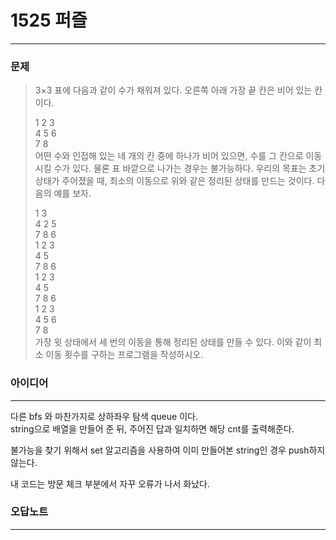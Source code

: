 # 1525 퍼즐
------------
### 문제

>3×3 표에 다음과 같이 수가 채워져 있다. 오른쪽 아래 가장 끝 칸은 비어 있는 칸이다.
>
>1	2	3  
>4	5	6  
>7	8	   
>어떤 수와 인접해 있는 네 개의 칸 중에 하나가 비어 있으면, 수를 그 칸으로 이동시킬 수가 있다. 물론 표 바깥으로 나가는 경우는 불가능하다. 우리의 목표는 초기 상태가 주어졌을 때, 최소의 이동으로 위와 같은 정리된 상태를 만드는 것이다. 다음의 예를 보자.
>
>1	 	3    
>4	2	5    
>7	8	6    
>1	2	3    
>4	 	5    
>7	8	6    
>1	2	3    
>4	5	     
>7	8	6    
>1	2	3    
>4	5	6    
>7	8	     
>가장 윗 상태에서 세 번의 이동을 통해 정리된 상태를 만들 수 있다. 이와 같이 최소 이동 횟수를 구하는 프로그램을 작성하시오.

### 아이디어 
----------
다른 bfs 와 마찬가지로 상하좌우 탐색 queue 이다.  
string으로 배열을 만들어 준 뒤, 주어진 답과 일치하면 해당 cnt를 출력해준다.

불가능을 찾기 위해서 set 알고리즘을 사용하여 이미 만들어본 string인 경우 push하지 않는다.

내 코드는 방문 체크 부분에서 자꾸 오류가 나서 화났다.

### 오답노트
----------